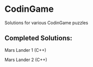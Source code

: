 # CodinGame
Solutions for various CodinGame puzzles

## Completed Solutions:

Mars Lander 1 (C++)

Mars Lander 2 (C++)
